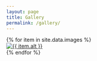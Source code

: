```yaml
---
layout: page
title: Gallery
permalink: /gallery/
---
```


<div class="gallery js-isotope" data-isotope-options='{ "itemSelector": ".gallery-item", "layoutMode": "masonry", "masonry": { "columnWidth": 250, "isFitWidth": "true", "gutter": 40} }'>
  {% for item in site.data.images %}
    <div class="gallery-item">
      <a href="{{ item.src | prepend: "/images/" | prepend: site.baseurl }}">
          <img class="gallery-image" src="{{ item.thumb | prepend: "/images/" | prepend: site.baseurl }}" alt="{{ item.alt }}"/>
      </a>
    </div>
  {% endfor %}
</div>
